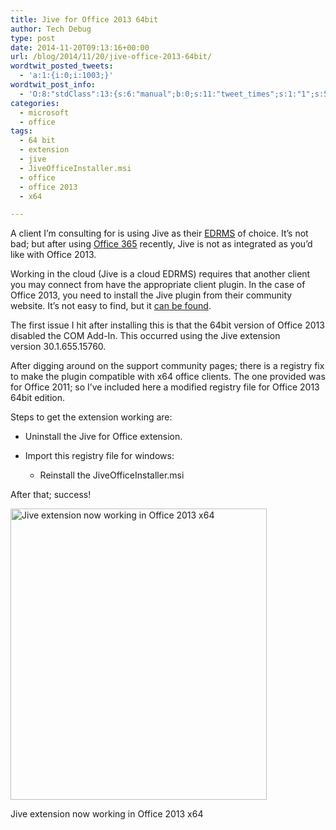 ```yaml
---
title: Jive for Office 2013 64bit
author: Tech Debug
type: post
date: 2014-11-20T09:13:16+00:00
url: /blog/2014/11/20/jive-office-2013-64bit/
wordtwit_posted_tweets:
  - 'a:1:{i:0;i:1003;}'
wordtwit_post_info:
  - 'O:8:"stdClass":13:{s:6:"manual";b:0;s:11:"tweet_times";s:1:"1";s:5:"delay";s:1:"0";s:7:"enabled";s:1:"1";s:10:"separation";i:60;s:7:"version";s:3:"3.7";s:14:"tweet_template";b:0;s:6:"status";i:2;s:6:"result";a:0:{}s:13:"tweet_counter";i:2;s:13:"tweet_log_ids";a:1:{i:0;i:1003;}s:9:"hash_tags";a:0:{}s:8:"accounts";a:1:{i:0;s:9:"techdebug";}}'
categories:
  - microsoft
  - office
tags:
  - 64 bit
  - extension
  - jive
  - JiveOfficeInstaller.msi
  - office
  - office 2013
  - x64

---
```

A client I&#8217;m consulting for is using Jive as their [EDRMS][1] of choice. It&#8217;s not bad; but after using [Office 365][2] recently, Jive is not as integrated as you&#8217;d like with Office 2013.

Working in the cloud (Jive is a cloud EDRMS) requires that another client you may connect from have the appropriate client plugin. In the case of Office 2013, you need to install the Jive plugin from their community website. It&#8217;s not easy to find, but it [can be found][3].

The first issue I hit after installing this is that the 64bit version of Office 2013 disabled the COM Add-In. This occurred using the Jive extension version 30.1.655.15760.

After digging around on the support community pages; there is a registry fix to make the plugin compatible with x64 office clients. The one provided was for Office 2011; so I&#8217;ve included here a modified registry file for Office 2013 64bit edition.

Steps to get the extension working are:

  * Uninstall the Jive for Office extension.
  * Import this registry file for windows: 
    </li> 
    
      * Reinstall the JiveOfficeInstaller.msi</ul> 
    
    After that; success!
    
    <div id="attachment_1001" style="width: 420px" class="wp-caption aligncenter">
      <a href="https://techdebug.com/wp-content/uploads/2014/11/Screenshot-2014-11-20-20.05.18.png"><img aria-describedby="caption-attachment-1001" decoding="async" loading="lazy" class="wp-image-1001 " src="https://techdebug.com/wp-content/uploads/2014/11/Screenshot-2014-11-20-20.05.18.png" alt="Jive extension now working in Office 2013 x64" width="410" height="466" srcset="https://techdebug.com/wp-content/uploads/2014/11/Screenshot-2014-11-20-20.05.18.png 894w, https://techdebug.com/wp-content/uploads/2014/11/Screenshot-2014-11-20-20.05.18-263x300.png 263w" sizes="(max-width: 410px) 100vw, 410px" /></a>
      
      <p id="caption-attachment-1001" class="wp-caption-text">
        Jive extension now working in Office 2013 x64
      </p>
    </div>
    
    &nbsp;

 [1]: http://en.wikipedia.org/wiki/Electronic_document_and_records_management_system
 [2]: http://blog.kloud.com.au/category/communication-and-collaboration/office-365/
 [3]: https://community.jivesoftware.com/docs/DOC-80820